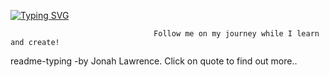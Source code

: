 [![Typing SVG](https://readme-typing-svg.demolab.com?font=Fira+Code&pause=1000&width=1000&height=100&lines=%E2%80%9CTwo+things+are+infinite%3A+the+universe+and+human+stupidity%2C;+and+I'm+not+sure+about+the+universe.%E2%80%9D++%E2%80%95+Albert+Einstein+)](https://git.io/typing-svg)

                                    Follow me on my journey while I learn and create!
                                    



readme-typing -by Jonah Lawrence. Click on quote to find out more..
